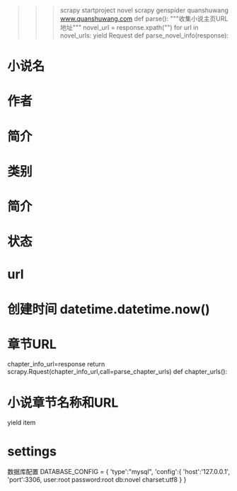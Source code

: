 >>>scrapy startproject novel
>>>scrapy genspider quanshuwang www.quanshuwang.com
def parse():
"""收集小说主页URL地址"""
novel_url = response.xpath("")
for url in novel_urls:
	yield Request
def parse_novel_info(response):
# 小说名
# 作者
# 简介
# 类别
# 简介
# 状态
# url
# 创建时间 datetime.datetime.now()
# 章节URL
chapter_info_url=response
return scrapy.Rquest(chapter_info_url,call=parse_chapter_urls)
def chapter_urls():
# 小说章节名称和URL

yield item


# settings
数据库配置
DATABASE_CONFIG = {
'type':"mysql",
'config':{
'host':'127.0.0.1',
'port':3306,
user:root
password:root
db:novel
charset:utf8
}
}